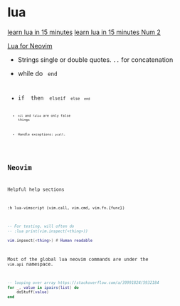 # lua

[learn lua in 15 minutes](https://learnxinyminutes.com/docs/lua/)
[learn lua in 15 minutes Num 2](http://tylerneylon.com/a/learn-lua/?ref=hackr.io)

[Lua for Neovim](https://vonheikemen.github.io/devlog/tools/configuring-neovim-using-lua/)

- Strings single or double quotes. `..` for concatenation
- while <boolean> do <code> end
- if <boolean> then <code> elseif <code> else <code> end
-  `nil` and `false` are only false things

- Handle exceptions: `pcall`.

## Neovim

Helpful help sections
```
:h lua-vimscript (vim.call, vim.cmd, vim.fn.{func})
```

```lua
-- For testing, will often do
-- :lua print(vim.inspect(<thing>))

vim.inpsect(<thing>) # Human readable
```

Most of the global lua neovim commands are under the `vim.api`
namespace.

```lua
-- looping over array https://stackoverflow.com/a/39991824/5932184
for _, value in ipairs(list) do
    doStuff(value)
end
```
